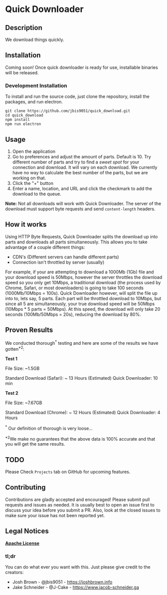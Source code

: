 # Quick Downloader


## Description

We download things quickly.

## Installation

Coming soon! Once quick downloader is ready for use, installable binaries will be released.

### Development Installation

To install and run the source code, just clone the repository, install the packages, and run electron.

    git clone https://github.com/jbis9051/quick_download.git
    cd quick_download
    npm install
    npm run electron

## Usage

1. Open the application
2. Go to preferences and adjust the amount of parts. Default is 10. Try different number of parts and try to find a *sweet spot* for your connection and download. It will vary on each download. We currently have no way to calculate the best number of the parts, but we are working on that.
3. Click the "+" button
4. Enter a name, location, and URL and click the checkmark to add the download to the queue.

**Note:** Not all downloads will work with Quick Downloader. The server of the download must support byte requests and send `content-length` headers.

## How it works

Using HTTP Byte Requests, Quick Downloader splits the download up into parts and downloads all parts simultaneously.  This allows you to take advantage of a couple different things:

- CDN's (Different servers can handle different parts)
- Connection isn't throttled by server (usually)

For example, if your are attempting to download a 1000Mb (1Gb) file and your download speed is 50Mbps, however the server throttles the download speed so you only get 10Mbps, a traditional download (the process used by Chrome, Safari, or most downloaders) is going to take 100 seconds (1000Mb/10Mbps = 100s).  Quick Downloader however, will split the file up into to, lets say, 5 parts.  Each part will be throttled download to 10Mbps, but since all 5 are simultaneously, your true download speed will be 50Mbps (10Mbps * 5 parts = 50Mbps).  At this speed, the download will only take 20 seconds (100Mb/50Mbps = 20s), reducing the download by 80%.  

## Proven Results

We conducted thorough<sup>\*</sup> testing and here are some of the results we have gotten<sup>\*2</sup>:

**Test 1**

File Size: ~1.5GB

Standard Download (Safari): ~ 13 Hours (Estimated)
Quick Downloader: 10 min

**Test 2**

File Size: ~7.67GB

Standard Download (Chrome): ~ 12 Hours (Estimated)
Quick Downloader: 4 Hours


<sup>\*</sup> Our definition of thorough is very loose... 

<sup>\*2</sup>We make no guarantees that the above data is 100% accurate and that you will get the same results.

## TODO

Please Check `Projects` tab on GitHub for upcoming features.

## Contributing

Contributions are gladly accepted and encouraged! Please submit pull requests and issues as needed. It is usually best to open an issue first to discuss your idea before you submit a PR. Also, look at the closed issues to make sure your issue has not been reported yet.

## Legal Notices

[**Apache License**](https://github.com/jbis9051/quick_download/blob/master/LICENSE)

### tl;dr

You can do what ever you want with this. Just please give credit to the creators:

- Josh Brown - @jbis9051 - https://joshbrown.info
- Jake Schneider - @J-Cake - https://www.jacob-schneider.ga
